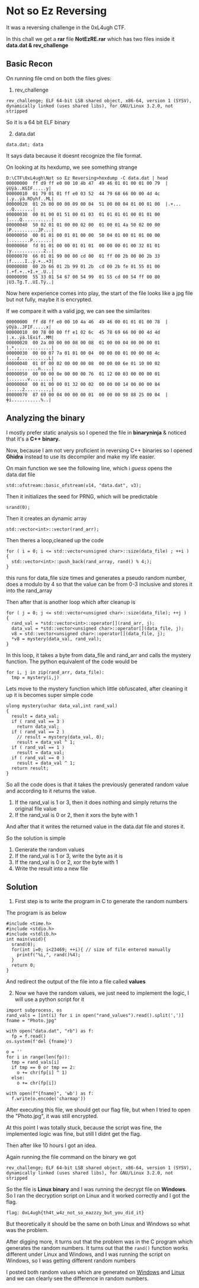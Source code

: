 # Not so Ez Reversing

It was a reversing challenge in the 0xL4ugh CTF.

In this chall we get a **rar** file **NotEzRE.rar** which has two files inside it **data.dat & rev_challenge**

## Basic Recon
On running file cmd on both the files gives:
1. rev_challenge
```
rev_challenge; ELF 64-bit LSB shared object, x86-64, version 1 (SYSV), dynamically linked (uses shared libs), for GNU/Linux 3.2.0, not stripped
```
So it is a 64 bit ELF binary

2. data.dat
```
data.dat; data
```
It says data because it doesnt recognize the file format.

On looking at its hexdump, we see something strange
```
D:\CTF\0xL4ugh\Not so Ez Reversing>hexdump -C data.dat | head
00000000  ff d9 ff e0 00 10 4b 47  49 46 01 01 00 01 00 79  |ÿUÿà..KGIF.....y|
00000010  01 79 01 01 ff e0 03 52  44 79 68 66 00 00 4d 4c  |.y..ÿà.RDyhf..ML|
00000020  01 2b 00 00 00 09 00 04  51 00 00 04 01 00 01 00  |.+...      ..Q.......|
00000030  00 01 00 01 51 00 01 03  01 01 01 01 00 01 01 00  |....Q...........|
00000040  50 02 01 01 00 00 02 00  01 00 01 4a 50 02 00 00  |P..........JP...|
00000050  00 01 01 00 01 01 00 00  50 04 01 00 01 01 00 00  |........P.......|
00000060  fd 01 01 00 00 01 01 01  00 00 00 01 00 32 01 01  |y............2..|
00000070  66 01 01 99 00 00 cd 00  01 ff 00 2b 00 00 2b 33  |f.....I..ÿ.+..+3|
00000080  00 2b 66 01 2b 99 01 2b  cd 00 2b fe 01 55 01 00  |.+f.+..+I.+_.U..|
00000090  55 33 01 54 67 00 54 99  01 55 cd 00 54 ff 00 80  |U3.Tg.T..UI.Tÿ..|
```

Now here experience comes into play, the start of the file looks like a jpg file but not fully, maybe it is encrypted.

If we compare it with a valid jpg, we can see the similarites
```
00000000  ff d8 ff e0 00 10 4a 46  49 46 00 01 01 01 00 78  |ÿOÿà..JFIF.....x|
00000010  00 78 00 00 ff e1 02 6c  45 78 69 66 00 00 4d 4d  |.x..ÿá.lExif..MM|
00000020  00 2a 00 00 00 08 00 08  01 00 00 04 00 00 00 01  |.*..............|
00000030  00 00 07 7a 01 01 00 04  00 00 00 01 00 00 08 4c  |...z...........L|
00000040  01 0f 00 02 00 00 00 08  00 00 00 6e 01 10 00 02  |...........n....|
00000050  00 00 00 0e 00 00 00 76  01 12 00 03 00 00 00 01  |.......v........|
00000060  00 01 00 00 01 32 00 02  00 00 00 14 00 00 00 84  |.....2.........,|
00000070  87 69 00 04 00 00 00 01  00 00 00 98 88 25 00 04  |╪i...........%..|
```

## Analyzing the binary

I mostly prefer static analysis so I opened the file in **binaryninja** & noticed that it's a **C++ binary.**

Now, because I am not very proficient in reversing C++ binaries so I opened **Ghidra** instead to use its decompiler and make my life easier.

On main function we see the following line, which i *guess* opens the data.dat file

```
std::ofstream::basic_ofstream(v14, "data.dat", v3);
```

Then it initializes the seed for PRNG, which will be predictable
```
srand(0);
```

Then it creates an dynamic array
```
std::vector<int>::vector(rand_arr);
```

Then theres a loop,cleaned up the code
```
for ( i = 0; i <= std::vector<unsigned char>::size(data_file) ; ++i )
{
  std::vector<int>::push_back(rand_array, rand() % 4;);
}
```
this runs for data_file size times and generates a pseudo random number, does a modulo by 4 so that the value can be from 0-3 inclusive and stores it into the rand_array

Then after that is another loop which after cleanup is
```
for ( j = 0; j <= std::vector<unsigned char>::size(data_file); ++j )
{
  rand_val = *std::vector<int>::operator[](rand_arr, j);
  data_val = *std::vector<unsigned char>::operator[](data_file, j);
  v8 = std::vector<unsigned char>::operator[](data_file, j);
  *v8 = mystery(data_val, rand_val);
}
```
In this loop, it takes a byte from data_file and rand_arr and calls the mystery function.
The python equivalent of the code would be
```
for i, j in zip(rand_arr, data_file):
  tmp = mystery(i,j)
```

Lets move to the mystery function which little obfuscated, after cleaning it up it is becomes super simple code
```
ulong mystery(uchar data_val,int rand_val)
{
  result = data_val;
  if ( rand_val == 3 )
    return data_val;
  if ( rand_val == 2 )
    // result = mystery(data_val, 0);
    result = data_val ^ 1;
  if ( rand_val == 1 )
    result = data_val;
  if ( rand_val == 0 )
    result = data_val ^ 1;
  return result;
}
```
So all the code does is that it takes the previously generated random value and according to it returns the value.
1. If the rand_val is 1 or 3, then it does nothing and simply returns the original file value
2. If the rand_val is 0 or 2, then it xors the byte with 1

And after that it writes the returned value in the data.dat file and stores it.

So the solution is simple
1. Generate the random values
2. If the rand_val is 1 or 3, write the byte as it is
3. If the rand_val is 0 or 2, xor the byte with 1
4. Write the result into a new file

## Solution

1. First step is to write the program in C to generate the random numbers

The program is as below
```
#include <time.h>
#include <stdio.h>
#include <stdlib.h>
int main(void){
  srand(0);
  for(int i=0; i<23469; ++i){ // size of file entered manually
    printf("%i,", rand()%4);
  }
  return 0;
}
```
And redirect the output of the file into a file called **values**

2. Now we have the random values, we just need to implement the logic, I will use a python script for it

```
import subprocess, os
rand_vals = [int(i) for i in open("rand_values").read().split(',')]
fname = "Photo.jpg"

with open("data.dat", "rb") as f:
  fp = f.read()
os.system(f'del {fname}')

o = ''
for i in range(len(fp)):
  tmp = rand_vals[i]
  if tmp == 0 or tmp == 2:
    o += chr(fp[i] ^ 1)
  else:
    o += chr(fp[i])

with open(f"{fname}", 'wb') as f:
  f.write(o.encode('charmap'))

```

After executing this file, we should get our flag file, but when I tried to open the "Photo.jpg", it was still encrypted.

At this point I was totally stuck, because the script was fine, the implemented logic was fine, but still I didnt get the flag.

Then after like 10 hours I got an idea.

Again running the file command on the binary we got
```
rev_challenge; ELF 64-bit LSB shared object, x86-64, version 1 (SYSV), dynamically linked (uses shared libs), for GNU/Linux 3.2.0, not stripped
```
So the file is **Linux binary** and I was running the decrypt file on **Windows**. So I ran the decryption script on Linux and it worked correctly and I got the flag.

```
flag: 0xL4ugh{th4t_w4z_not_so_eazzzy_but_you_did_it}
```

But theoretically it should be the same on both Linux and Windows so what was the problem.

After digging more, it turns out that the problem was in the C program which generates the random numbers. It turns out that the ```rand()``` function works different under Linux and Windows, and I was running the script on Windows, so I was getting different random numbers

I posted both random values which are generated on [Windows](https://github.com/DaBaddest/CTF-Writeups/blob/master/0xL4ugh%202021/Not%20so%20Ez%20Reversing/values_win) and [Linux](https://github.com/DaBaddest/CTF-Writeups/blob/master/0xL4ugh%202021/Not%20so%20Ez%20Reversing/values_linux) and we can clearly see the difference in random numbers.
